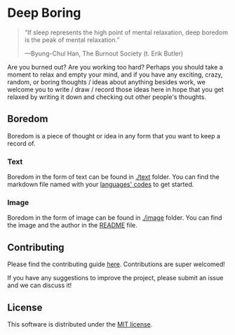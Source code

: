 # Deep Boring

> “If sleep represents the high point of mental relaxation, deep boredom is the peak of mental relaxation.”
> 
> —Byung-Chul Han, The Burnout Society (t. Erik Butler)

Are you burned out? Are you working too hard? Perhaps you should take a moment to relax and empty your mind, and if you have any exciting, crazy, random, or boring thoughts / ideas about anything besides work, we welcome you to write / draw / record those ideas here in hope that you get relaxed by writing it down and checking out other people's thoughts.

## Boredom

Boredom is a piece of thought or idea in any form that you want to keep a record of.

### Text

Boredom in the form of text can be found in [./text](./text) folder. You can find the markdown file named with your [languages' codes](https://www.loc.gov/standards/iso639-2/php/code_list.php) to get started.

### Image

Boredom in the form of image can be found in [./image](./image) folder. You can find the image and the author in the [README](./image/README.md) file.

## Contributing

Please find the contributing guide [here](./CONTRIBUTING). Contributions are super welcomed!

If you have any suggestions to improve the project, please submit an issue and we can discuss it!

## License

This software is distributed under the [MIT license](./LICENSE).
